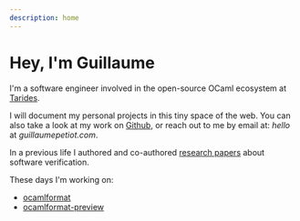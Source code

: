 ```yaml
---
description: home
---
```


# Hey, I'm Guillaume

I'm a software engineer involved in the open-source OCaml ecosystem at [Tarides](http://www.tarides.com).

I will document my personal projects in this tiny space of the web.
You can also take a look at my work on [Github](https://github.com/gpetiot/), or reach out to me by email at: <i>hello</i> at <i>guillaumepetiot.com</i>.

In a previous life I authored and co-authored [research papers](./research.html) about software verification.

These days I'm working on:
- [ocamlformat](https://github.com/ocaml-ppx/ocamlformat)
- [ocamlformat-preview](https://guillaumepetiot.com/ocamlformat-preview/)
